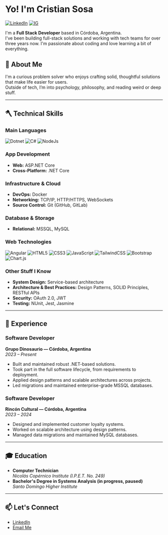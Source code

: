 # Yo! I'm Cristian Sosa

[![LinkedIn](https://img.shields.io/badge/LinkedIn-0077B5?style=for-the-badge&logo=linkedin&logoColor=white)](https://www.linkedin.com/in/istian-sosa-gustavo/)
[![IG](https://img.shields.io/badge/IG-E4405F?style=for-the-badge&logo=instagram&logoColor=white)](https://www.instagram.com/crisgsosa/)

I'm a **Full Stack Developer** based in Córdoba, Argentina.  
I've been building full-stack solutions and working with tech teams for over three years now. I'm passionate about coding and love learning a bit of everything.

## 🐣 About Me

I'm a curious problem solver who enjoys crafting solid, thoughtful solutions that make life easier for users.  
Outside of tech, I’m into psychology, philosophy, and reading weird or deep stuff.

---

## 🪓 Technical Skills

### **Main Languages**
![Dotnet](https://img.shields.io/badge/-.NET-blueviolet)
![C#](https://img.shields.io/badge/C%23-239120?style=flat&logo=csharp&logoColor=white)
![NodeJs](https://img.shields.io/badge/Node.js-339933?logo=node.js&logoColor=white)

### **App Development**
- **Web:** ASP.NET Core
- **Cross-Platform:** .NET Core

### **Infrastructure & Cloud**
- **DevOps:** Docker
- **Networking:** TCP/IP, HTTP/HTTPS, WebSockets
- **Source Control:** Git (GitHub, GitLab)

### **Database & Storage**
- **Relational:** MSSQL, MySQL

### **Web Technologies**
![Angular](https://img.shields.io/badge/-Angular-DD0031?style=flat-square&logo=angular&logoColor=white)
![HTML5](https://img.shields.io/badge/HTML5-E34F26?style=flat&logo=html5&logoColor=white)
![CSS3](https://img.shields.io/badge/CSS3-1572B6?style=flat&logo=css3)
![JavaScript](https://img.shields.io/badge/JavaScript-F7DF1E?style=flat&logo=javascript&logoColor=black)
![TailwindCSS](https://img.shields.io/badge/tailwindcss-0F172A?&logo=tailwindcss)
![Bootstrap](https://img.shields.io/badge/Bootstrap-563D7C?style=flat&logo=bootstrap&logoColor=white)
![Chart.js](https://img.shields.io/badge/Chart.js-FF6384?style=flat&logo=chart.js&logoColor=white)

### **Other Stuff I Know**
- **System Design:** Service-based architecture
- **Architecture & Best Practices:** Design Patterns, SOLID Principles, RESTful APIs
- **Security:** OAuth 2.0, JWT
- **Testing:** NUnit, Jest, Jasmine

---

## 💼 Experience

### **Software Developer**  
**Grupo Dinosaurio — Córdoba, Argentina**  
*2023 – Present*  
- Built and maintained robust .NET-based solutions.
- Took part in the full software lifecycle, from requirements to deployment.
- Applied design patterns and scalable architectures across projects.
- Led migrations and maintained enterprise-grade MSSQL databases.

### **Software Developer**  
**Rincón Cultural — Córdoba, Argentina**  
*2023 – 2024*  
- Designed and implemented customer loyalty systems.
- Worked on scalable architecture using design patterns.
- Managed data migrations and maintained MySQL databases.

---

## 🎓 Education

- **Computer Technician**  
  *Nicolás Copérnico Institute (I.P.E.T. No. 249)*
- **Bachelor's Degree in Systems Analysis (in progress, paused)**  
  *Santo Domingo Higher Institute*

---

## 📫 Let's Connect

- [LinkedIn](https://www.linkedin.com/in/istian-sosa-gustavo/)
- [Email Me](mailto:crisgsosasrv@gmail.com)
